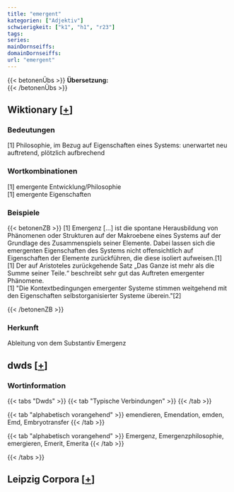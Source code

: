 ```yaml
---
title: "emergent"
kategorien: ["Adjektiv"]
schwierigkeit: ["k1", "h1", "r23"]
tags:
series:
mainDornseiffs:
domainDornseiffs:
url: "emergent"
---
```


{{< betonenÜbs >}}
**Übersetzung:**  
{{< /betonenÜbs >}}

## Wiktionary [[+](https://de.wiktionary.org/wiki/emergent)]

### Bedeutungen
[1] Philosophie, im Bezug auf Eigenschaften eines Systems: unerwartet neu auftretend, plötzlich aufbrechend  

### Wortkombinationen
[1] emergente Entwicklung/Philosophie  
[1] emergente Eigenschaften  

### Beispiele
{{< betonenZB >}}
[1] Emergenz […] ist die spontane Herausbildung von Phänomenen oder Strukturen auf der Makroebene eines Systems auf der Grundlage des Zusammenspiels seiner Elemente. Dabei lassen sich die emergenten Eigenschaften des Systems nicht offensichtlich auf Eigenschaften der Elemente zurückführen, die diese isoliert aufweisen.[1]  
[1] Der auf Aristoteles zurückgehende Satz „Das Ganze ist mehr als die Summe seiner Teile.“ beschreibt sehr gut das Auftreten emergenter Phänomene.  
[1] "Die Kontextbedingungen emergenter Systeme stimmen weitgehend mit den Eigenschaften selbstorganisierter Systeme überein."[2]  

{{< /betonenZB >}}
### Herkunft
Ableitung von dem Substantiv Emergenz  



## dwds [[+](https://www.dwds.de/wb/emergent)]

### Wortinformation
{{< tabs "Dwds" >}}
{{< tab "Typische Verbindungen" >}}
{{< /tab >}}

{{< tab "alphabetisch vorangehend" >}}
emendieren, Emendation, emden, Emd, Embryotransfer
{{< /tab >}}

{{< tab "alphabetisch vorangehend" >}}
Emergenz, Emergenzphilosophie, emergieren, Emerit, Emerita
{{< /tab >}}

{{< /tabs >}}

## Leipzig Corpora [[+](https://corpora.uni-leipzig.de/en/res?word=emergent&corpusId=deu_newscrawl-public_2018)]

